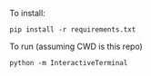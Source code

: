 To install:
```
pip install -r requirements.txt
```

To run (assuming CWD is this repo)
```
python -m InteractiveTerminal
```